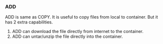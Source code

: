 ### ADD

ADD is same as COPY. It is useful to copy files from local to container. But it has 2 extra capabilities.

1) ADD can download the file directly from internet to the container.
2) ADD can untar/unzip the file directly into the container.
